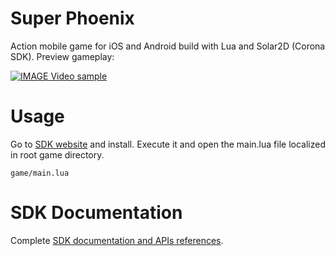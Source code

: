 # Super Phoenix
Action mobile game for iOS and Android build with Lua and Solar2D (Corona SDK). Preview gameplay:

[![IMAGE Video sample](https://img.youtube.com/vi/NJsMWoF0fy0/0.jpg)](https://www.youtube.com/watch?v=NJsMWoF0fy0)


# Usage
Go to <a href="https://coronalabs.com/" target="_blank">SDK website</a> and install. Execute it and open the main.lua file localized in root game directory.
```
game/main.lua
```

# SDK Documentation
Complete <a href="https://docs.coronalabs.com/guide/programming/index.html" target="_blank">SDK documentation and APIs references</a>.
